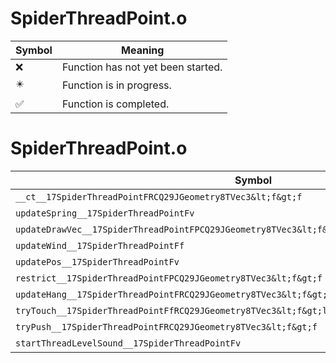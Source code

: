 # SpiderThreadPoint.o
| Symbol | Meaning 
| ------------- | ------------- 
| :x: | Function has not yet been started. 
| :eight_pointed_black_star: | Function is in progress. 
| :white_check_mark: | Function is completed. 


# SpiderThreadPoint.o
| Symbol | Decompiled? |
| ------------- | ------------- |
| `__ct__17SpiderThreadPointFRCQ29JGeometry8TVec3&lt;f&gt;f` | :x: |
| `updateSpring__17SpiderThreadPointFv` | :x: |
| `updateDrawVec__17SpiderThreadPointFPCQ29JGeometry8TVec3&lt;f&gt;PCQ29JGeometry8TVec3&lt;f&gt;` | :x: |
| `updateWind__17SpiderThreadPointFf` | :x: |
| `updatePos__17SpiderThreadPointFv` | :x: |
| `restrict__17SpiderThreadPointFPCQ29JGeometry8TVec3&lt;f&gt;f` | :x: |
| `updateHang__17SpiderThreadPointFRCQ29JGeometry8TVec3&lt;f&gt;` | :x: |
| `tryTouch__17SpiderThreadPointFfRCQ29JGeometry8TVec3&lt;f&gt;l` | :x: |
| `tryPush__17SpiderThreadPointFRCQ29JGeometry8TVec3&lt;f&gt;f` | :x: |
| `startThreadLevelSound__17SpiderThreadPointFv` | :x: |
